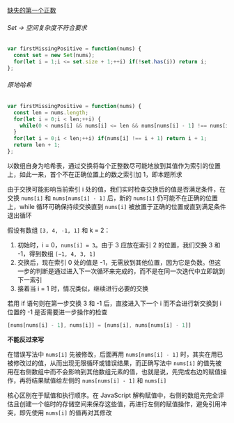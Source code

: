 [缺失的第一个正数](https://leetcode.cn/problems/first-missing-positive/description/?envType=study-plan-v2&envId=top-100-liked)

###### Set -> 空间复杂度不符合要求

```javascript
var firstMissingPositive = function(nums) {
  const set = new Set(nums);
  for(let i = 1;i <= set.size + 1;++i) if(!set.has(i)) return i;
};
```

###### 原地哈希

```javascript
var firstMissingPositive = function(nums) {
  const len = nums.length;
  for(let i = 0;i < len;++i) {
    while(0 < nums[i] && nums[i] <= len && nums[nums[i] - 1] !== nums[i]) [nums[nums[i] - 1], nums[i]] = [nums[i], nums[nums[i] - 1]];
  }  
  for(let i = 0;i < len;++i) if(nums[i] !== i + 1) return i + 1;
  return len + 1;
};
```

以数组自身为哈希表，通过交换将每个正整数尽可能地放到其值作为索引的位置上，如此一来，首个不在正确位置上的数之索引加 1，即本题所求

由于交换可能影响当前索引 i 处的值，我们实时检查交换后的值是否满足条件，在交换 `nums[i]` 和 `nums[nums[i] - 1]` 后，新的 `nums[i]` 仍可能不在正确的位置上，while 循环可确保持续交换直到 `nums[i]` 被放置于正确的位置或直到满足条件退出循环

假设有数组 `[3, 4, -1, 1]` 和 k = 2：

1. 初始时，i = 0，`nums[i] = 3`。由于 3 应放在索引 2 的位置，我们交换 3 和 -1，得到数组 `[−1, 4, 3, 1]`
2. 交换后，现在索引 0 处的值是 -1，无需放到其他位置，因为它是负数。但这一步的判断是通过进入下一次循环来完成的，而不是在同一次迭代中立即跳到下一索引
3. 接着当 i = 1 时，情况类似，继续进行必要的交换

若用 if 语句则在第一步交换 3 和 -1 后，直接进入下一个 i 而不会进行新交换到 i 位置的 -1 是否需要进一步操作的检查

```js
[nums[nums[i] - 1], nums[i]] = [nums[i], nums[nums[i] - 1]]
```

**不能反过来写**

在错误写法中 `nums[i]` 先被修改，后面再用 `nums[nums[i] - 1]` 时，其实在用已被修改过的值，从而出现无限循环或错误结果，而正确写法中 `nums[i]` 的值先被用在右侧数组中而不会影响到其他数组元素的值，也就是说，先完成右边的赋值操作，再将结果赋值给左侧的 `nums[nums[i] - 1]` 和 `nums[i]`

核心区别在于赋值和执行顺序。在 JavaScript 解构赋值中，右侧的数组先完全评估且创建一个临时的存储空间来保存这些值，再进行左侧的赋值操作，避免引用冲突，即先使用 `nums[i]` 的值再对其修改
